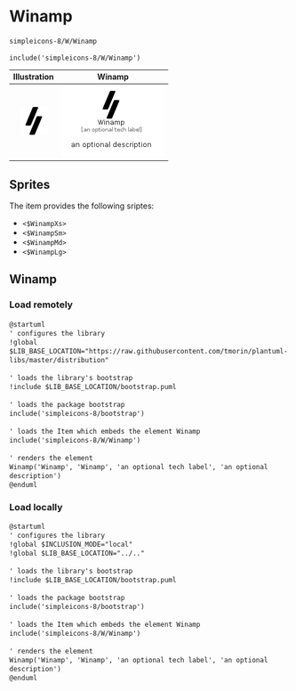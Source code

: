 # Winamp


```text
simpleicons-8/W/Winamp
```

```text
include('simpleicons-8/W/Winamp')
```



| Illustration | Winamp |
| :---: | :---: |
| ![illustration for Illustration](../../simpleicons-8/W/Winamp.png) | ![illustration for Winamp](../../simpleicons-8/W/Winamp.Local.png) |



## Sprites
The item provides the following sriptes:

- `<$WinampXs>`
- `<$WinampSm>`
- `<$WinampMd>`
- `<$WinampLg>`





## Winamp

### Load remotely
```plantuml
@startuml
' configures the library
!global $LIB_BASE_LOCATION="https://raw.githubusercontent.com/tmorin/plantuml-libs/master/distribution"

' loads the library's bootstrap
!include $LIB_BASE_LOCATION/bootstrap.puml

' loads the package bootstrap
include('simpleicons-8/bootstrap')

' loads the Item which embeds the element Winamp
include('simpleicons-8/W/Winamp')

' renders the element
Winamp('Winamp', 'Winamp', 'an optional tech label', 'an optional description')
@enduml
```

### Load locally
```plantuml
@startuml
' configures the library
!global $INCLUSION_MODE="local"
!global $LIB_BASE_LOCATION="../.."

' loads the library's bootstrap
!include $LIB_BASE_LOCATION/bootstrap.puml

' loads the package bootstrap
include('simpleicons-8/bootstrap')

' loads the Item which embeds the element Winamp
include('simpleicons-8/W/Winamp')

' renders the element
Winamp('Winamp', 'Winamp', 'an optional tech label', 'an optional description')
@enduml
```

